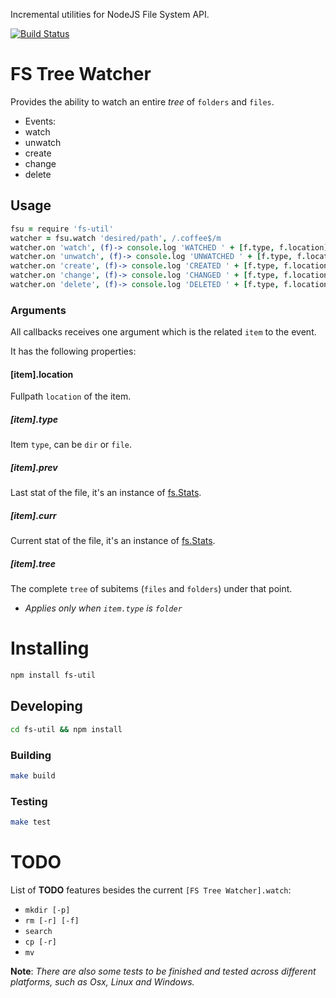 Incremental utilities for NodeJS File System API.

[![Build Status](https://secure.travis-ci.org/serpentem/fs-util.png)](http://travis-ci.org/serpentem/fs-util)

# FS Tree Watcher

Provides the ability to watch an entire _*tree*_ of `folders` and `files`.

* Events:
 * watch
 * unwatch
 * create
 * change
 * delete


## Usage

````coffeescript
fsu = require 'fs-util'
watcher = fsu.watch 'desired/path', /.coffee$/m
watcher.on 'watch', (f)-> console.log 'WATCHED ' + [f.type, f.location]
watcher.on 'unwatch', (f)-> console.log 'UNWATCHED ' + [f.type, f.location]
watcher.on 'create', (f)-> console.log 'CREATED ' + [f.type, f.location]
watcher.on 'change', (f)-> console.log 'CHANGED ' + [f.type, f.location]
watcher.on 'delete', (f)-> console.log 'DELETED ' + [f.type, f.location]
````

### Arguments

All callbacks receives one argument which is the related `item` to the event.

It has the following properties:

#### [item].location

Fullpath `location` of the item.

##### [item].type

Item `type`, can be `dir` or `file`.

##### [item].prev

Last stat of the file, it's an instance of [fs.Stats](http://nodejs.org/api/fs.html#fs_class_fs_stats).

##### [item].curr

Current stat of the file, it's an instance of [fs.Stats](http://nodejs.org/api/fs.html#fs_class_fs_stats).

##### [item].tree

The complete `tree` of subitems (`files` and `folders`) under that point.

* _Applies only when `item.type` is `folder`_

# Installing

````bash
npm install fs-util
````

## Developing

````bash
cd fs-util && npm install
````

### Building

````bash
make build
````

### Testing

````bash
make test
````

# TODO

List of **TODO** features besides the current `[FS Tree Watcher].watch`:

* `mkdir [-p]`
* `rm [-r] [-f]`
* `search`
* `cp [-r]`
* `mv`

**Note**: _There are also some tests to be finished and tested across different
platforms, such as Osx, Linux and Windows._